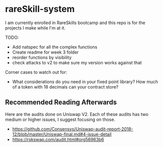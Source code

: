 # rareSkill-system
I am currently enrolled in RareSkills bootcamp and this repo is for the projects I make while I'm at it.

TODO:
- Add natspec for all the complex functions
- Create readme for week 3 folder
- reorder functions by visibility
- check attacks to v2 to make sure my version works against that

Corner cases to watch out for:

- What considerations do you need in your fixed point library? How much of a token with 18 decimals can your contract store?

## Recommended Reading Afterwards

Here are the audits done on Uniswap V2. Each of these audits has two medium or higher issues, I suggest focusing on those.

- https://github.com/Consensys/Uniswap-audit-report-2018-12/blob/master/Uniswap-final.md#4-issue-detail
- https://rskswap.com/audit.html#org56963b6